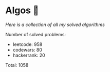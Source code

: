 # Algos 🏯

_Here is a collection of all my solved algorithms_

Number of solved problems:
- leetcode: 958
- codewars: 80
- hackerrank: 20

Total: 1058
